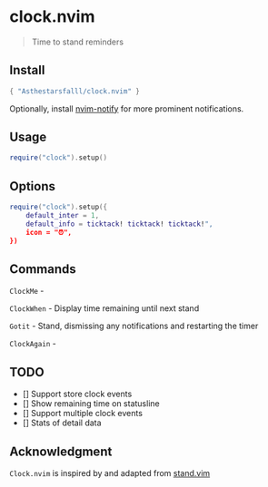 # clock.nvim

> Time to stand reminders

## Install

```lua
{ "Asthestarsfalll/clock.nvim" }
```

Optionally, install [nvim-notify](https://github.com/rcarriga/nvim-notify) for more prominent notifications.

## Usage

```lua
require("clock").setup()
```

## Options

```lua
require("clock").setup({
    default_inter = 1,
    default_info = ticktack! ticktack! ticktack!",
    icon = "⏰",
})
```

## Commands

`ClockMe` - 

`ClockWhen` - Display time remaining until next stand

`Gotit` - Stand, dismissing any notifications and restarting the timer

`ClockAgain` - 

## TODO
- [] Support store clock events
- [] Show remaining time on statusline
- [] Support multiple clock events
- [] Stats of detail data

## Acknowledgment

`Clock.nvim` is inspired by and adapted from [stand.vim](https://github.com/mvllow/stand.nvim)
